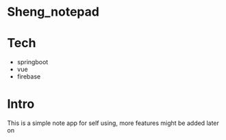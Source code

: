 # Sheng_notepad

# Tech
* springboot
* vue
* firebase 

# Intro
This is a simple note app for self using, more features might be added later on 
